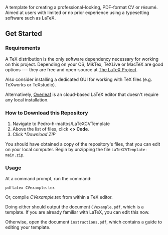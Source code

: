 A template for creating a professional-looking, PDF-format CV or résumé. Aimed at users with limited or no prior experience using a typesetting software such as LaTeX.

## Get Started

### Requirements

A TeX distribution is the only software dependency necessary for working on this project. Depending on your OS, MikTex, TeXLive or MacTeX are good options --- they are free and open-source at [The LaTeX Project](https://www.latex-project.org/get/).

Also consider installing a dedicated GUI for working with TeX files (e.g. TeXworks or TeXstudio). 

Alternatively, [Overleaf](https://www.overleaf.com/) is an cloud-based LaTeX editor that doesn't require any local installation.

### How to Download this Repository

1. Navigate to Pedro-h-mattos/LaTeXCVTemplate
2. Above the list of files, click **<> Code**.
3. Click **Download ZIP*

You should have obtained a copy of the repository's files, that you can edit on your local computer. Begin by unzipping the file `LaTeXCVTemplate-main.zip`.

### Usage
At a command prompt, run the command: 

```
pdflatex CVexample.tex
```

Or, compile *CVexample.tex* from within a TeX editor. 

Doing either should output the document `CVexample.pdf`, which is a template. If you are already familiar with LaTeX, you can edit this now.

Otherwise, open the document `instructions.pdf`, which contains a guide to editing your template. 